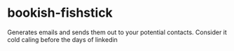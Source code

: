 # bookish-fishstick
Generates emails and sends them out to your potential contacts. Consider it cold caling before the days of linkedin
